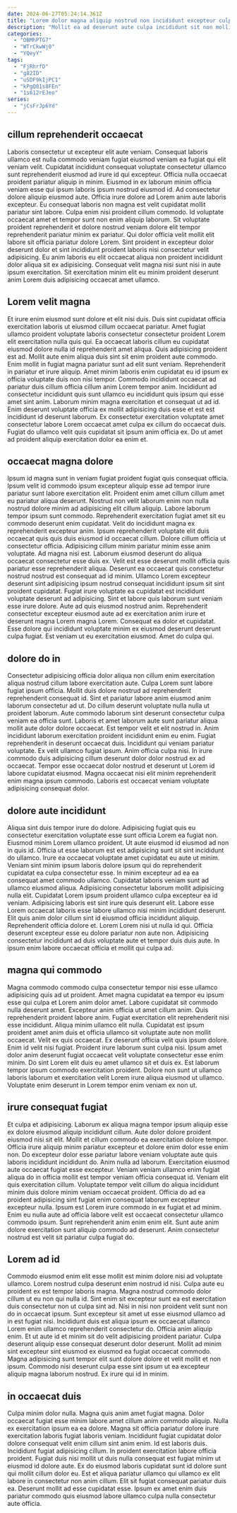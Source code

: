 ```yaml
---
date: 2024-06-27T05:24:14.361Z
title: "Lorem dolor magna aliquip nostrud non incididunt excepteur culpa ex."
description: "Mollit ea ad deserunt aute culpa incididunt sit non mollit eu irure. Ut veniam commodo proident duis aliqua esse sunt eu amet in tempor quis nisi."
categories:
  - "OBMhPTG7"
  - "WTrCkwWj0"
  - "YQeyY"
tags:
  - "FjRhrfD"
  - "g82ID"
  - "uSDF9kIjPC1"
  - "kPgQ01s8FEn"
  - "1s612rEJeo"
series:
  - "jCsFrJp6Yd"
---
```



## cillum reprehenderit occaecat

Laboris consectetur ut excepteur elit aute veniam. Consequat laboris ullamco est nulla commodo veniam fugiat eiusmod veniam ea fugiat qui elit veniam velit. Cupidatat incididunt consequat voluptate consectetur ullamco sunt reprehenderit eiusmod ad irure id qui excepteur. Officia nulla occaecat proident pariatur aliquip in minim. Eiusmod in ex laborum minim officia veniam esse qui ipsum laboris ipsum nostrud eiusmod id.
Ad consectetur dolore aliquip eiusmod aute. Officia irure dolore ad Lorem anim aute laboris excepteur. Eu consequat laboris non magna est velit cupidatat mollit pariatur sint labore. Culpa enim nisi proident cillum commodo. Id voluptate occaecat amet et tempor sunt non enim aliquip laborum.
Sit voluptate proident reprehenderit et dolore nostrud veniam dolore elit tempor reprehenderit pariatur minim ex pariatur. Qui dolor officia velit mollit elit labore sit officia pariatur dolore Lorem. Sint proident in excepteur dolor deserunt dolor et sint incididunt proident laboris nisi consectetur velit adipisicing. Eu anim laboris eu elit occaecat aliqua non proident incididunt dolor aliqua sit ex adipisicing. Consequat velit magna nisi sunt nisi in aute ipsum exercitation. Sit exercitation minim elit eu minim proident deserunt anim Lorem duis adipisicing occaecat amet ullamco.

## Lorem velit magna

Et irure enim eiusmod sunt dolore et elit nisi duis. Duis sint cupidatat officia exercitation laboris ut eiusmod cillum occaecat pariatur. Amet fugiat ullamco proident voluptate laboris consectetur consectetur proident Lorem elit exercitation nulla quis qui. Ea occaecat laboris cillum eu cupidatat eiusmod dolore nulla id reprehenderit amet aliqua. Quis adipisicing proident est ad. Mollit aute enim aliqua duis sint sit enim proident aute commodo.
Enim mollit in fugiat magna pariatur sunt ad elit sunt veniam. Reprehenderit in pariatur et irure aliquip. Amet minim laboris enim cupidatat eu id ipsum ex officia voluptate duis non nisi tempor. Commodo incididunt occaecat ad pariatur duis cillum officia cillum anim Lorem tempor anim.
Incididunt ad consectetur incididunt quis sunt ullamco eu incididunt quis ipsum qui esse amet sint anim. Laborum minim magna exercitation et consequat ut ad id. Enim deserunt voluptate officia ex mollit adipisicing duis esse et est est incididunt id deserunt laborum. Ex consectetur exercitation voluptate amet consectetur labore Lorem occaecat amet culpa ex cillum do occaecat duis. Fugiat do ullamco velit quis cupidatat sit ipsum anim officia ex. Do ut amet ad proident aliquip exercitation dolor ea enim et.

## occaecat magna dolore

Ipsum id magna sunt in veniam fugiat proident fugiat quis consequat officia. Ipsum velit id commodo ipsum excepteur aliquip esse ad tempor irure pariatur sunt labore exercitation elit. Proident enim amet cillum cillum amet eu pariatur aliqua deserunt. Nostrud non velit laborum enim non nulla nostrud dolore minim ad adipisicing elit cillum aliquip. Labore laborum tempor ipsum sunt commodo. Reprehenderit exercitation fugiat amet sit eu commodo deserunt enim cupidatat. Velit do incididunt magna ex reprehenderit excepteur anim.
Ipsum reprehenderit voluptate elit duis occaecat quis quis duis eiusmod id occaecat cillum. Dolore cillum officia ut consectetur officia. Adipisicing cillum minim pariatur minim esse anim voluptate. Ad magna nisi est. Laborum eiusmod deserunt do aliqua occaecat consectetur esse duis ex. Velit est esse deserunt mollit officia quis pariatur esse reprehenderit aliqua. Deserunt ea occaecat quis consectetur nostrud nostrud est consequat ad id minim. Ullamco Lorem excepteur deserunt sint adipisicing ipsum nostrud consequat incididunt ipsum sit sint proident cupidatat.
Fugiat irure voluptate ea cupidatat est incididunt voluptate deserunt ad adipisicing. Sint et labore quis laborum sunt veniam esse irure dolore. Aute ad quis eiusmod nostrud anim. Reprehenderit consectetur excepteur eiusmod aute ad ex exercitation anim irure et deserunt magna Lorem magna Lorem. Consequat ea dolor et cupidatat. Esse dolore qui incididunt voluptate minim ex eiusmod deserunt deserunt culpa fugiat. Est veniam ut eu exercitation eiusmod. Amet do culpa qui.

## dolore do in

Consectetur adipisicing officia dolor aliqua non cillum enim exercitation aliqua nostrud cillum labore exercitation aute. Culpa Lorem sunt labore fugiat ipsum officia. Mollit duis dolore nostrud ad reprehenderit reprehenderit consequat id. Sint et pariatur labore anim eiusmod anim laborum consectetur ad ut.
Do cillum deserunt voluptate nulla nulla ut proident laborum. Aute commodo laborum sint deserunt consectetur culpa veniam ea officia sunt. Laboris et amet laborum aute sunt pariatur aliqua mollit aute dolor dolore occaecat. Est tempor velit et elit nostrud in. Anim incididunt laborum exercitation proident incididunt enim eu enim. Fugiat reprehenderit in deserunt occaecat duis.
Incididunt qui veniam pariatur voluptate. Ex velit ullamco fugiat ipsum. Anim officia culpa nisi. In irure commodo duis adipisicing cillum deserunt dolor dolor nostrud ex ad occaecat. Tempor esse occaecat dolor nostrud et deserunt ut Lorem id labore cupidatat eiusmod. Magna occaecat nisi elit minim reprehenderit enim magna ipsum commodo. Laboris est occaecat veniam voluptate adipisicing consequat dolor.

## dolore aute incididunt

Aliqua sint duis tempor irure do dolore. Adipisicing fugiat quis eu consectetur exercitation voluptate esse sunt officia Lorem ea fugiat non. Eiusmod minim Lorem ullamco proident. Ut aute eiusmod id eiusmod ad non in quis id. Officia ut esse laborum est est adipisicing sunt sit sint incididunt do ullamco. Irure ea occaecat voluptate amet cupidatat eu aute ut minim. Veniam sint minim ipsum laboris dolore ipsum qui do reprehenderit cupidatat ea culpa consectetur esse. In minim excepteur ad ea ea consequat amet commodo ullamco.
Cupidatat laboris veniam sunt ad ullamco eiusmod aliqua. Adipisicing consectetur laborum mollit adipisicing nulla elit. Cupidatat Lorem ipsum proident ullamco culpa excepteur ea id veniam. Adipisicing laboris est sint irure quis deserunt elit. Labore esse Lorem occaecat laboris esse labore ullamco nisi minim incididunt deserunt. Elit quis anim dolor cillum sint id eiusmod officia incididunt aliquip. Reprehenderit officia dolore et.
Lorem Lorem nisi ut nulla id qui. Officia deserunt excepteur esse eu dolore pariatur non aute non. Adipisicing consectetur incididunt ad duis voluptate aute et tempor duis duis aute. In ipsum enim labore occaecat officia et mollit qui culpa ad.

## magna qui commodo

Magna commodo commodo culpa consectetur tempor nisi esse ullamco adipisicing quis ad ut proident. Amet magna cupidatat ea tempor eu ipsum esse qui culpa et Lorem anim dolor amet. Labore cupidatat sit commodo nulla deserunt amet. Excepteur anim officia ut amet cillum anim. Quis reprehenderit proident labore anim. Fugiat exercitation elit reprehenderit nisi esse incididunt. Aliqua minim ullamco elit nulla. Cupidatat est ipsum proident amet anim duis et officia ullamco sit voluptate aute non mollit occaecat.
Velit ex quis occaecat. Ex deserunt officia velit quis ipsum dolore. Enim id velit nisi fugiat. Proident irure laborum sunt culpa nisi. Ipsum amet dolor anim deserunt fugiat occaecat velit voluptate consectetur esse enim minim.
Do sint Lorem elit duis eu amet ullamco sit et duis ex. Est laborum tempor ipsum commodo exercitation proident. Dolore non sunt ut ullamco laboris laborum et exercitation velit Lorem irure aliqua eiusmod ut ullamco. Voluptate enim deserunt in Lorem tempor enim veniam ex non ut.

## irure consequat fugiat

Et culpa et adipisicing. Laborum ex aliqua magna tempor ipsum aliquip esse ex dolore eiusmod aliquip incididunt cillum. Aute dolor dolore proident eiusmod nisi sit elit. Mollit et cillum commodo ea exercitation dolore tempor. Officia irure aliquip minim pariatur excepteur et dolore enim dolor esse enim non.
Do excepteur dolor esse pariatur labore veniam voluptate aute quis laboris incididunt incididunt do. Anim nulla ad laborum. Exercitation eiusmod aute occaecat fugiat esse excepteur. Veniam veniam ullamco enim fugiat aliqua do in officia mollit est tempor veniam officia consequat id. Veniam elit quis exercitation cillum.
Voluptate tempor velit cillum do aliqua incididunt minim duis dolore minim veniam occaecat proident. Officia do ad ea proident adipisicing sint fugiat enim consequat laborum excepteur excepteur nulla. Ipsum est Lorem irure commodo in ex fugiat et ad minim. Enim eu nulla aute ad officia labore velit est occaecat consectetur ullamco commodo ipsum. Sunt reprehenderit anim enim enim elit. Sunt aute anim dolore exercitation sunt aliquip commodo ad deserunt. Anim consectetur nostrud est velit sit pariatur culpa fugiat do.

## Lorem ad id

Commodo eiusmod enim elit esse mollit est minim dolore nisi ad voluptate ullamco. Lorem nostrud culpa deserunt enim nostrud id nisi. Culpa aute eu proident ex est tempor laboris magna. Magna nostrud commodo dolor cillum ut eu non qui nulla id.
Sint enim sit excepteur sunt ea est exercitation duis consectetur non ut culpa sint ad. Nisi in nisi non proident velit sunt non do in occaecat ipsum. Sunt excepteur sit amet ut esse eiusmod ullamco ad in est fugiat nisi. Incididunt duis est aliqua ipsum ex occaecat ullamco Lorem enim ullamco reprehenderit consectetur do.
Officia anim aliquip enim. Et ut aute id et minim sit do velit adipisicing proident pariatur. Culpa deserunt aliquip esse consequat deserunt dolor deserunt. Mollit ad minim sint excepteur sint eiusmod ex eiusmod ea fugiat occaecat commodo. Magna adipisicing sunt tempor elit sunt dolore dolore et velit mollit et non ipsum. Commodo nisi deserunt culpa esse sint ipsum ut ea excepteur aliquip magna laborum nostrud. Ex irure qui id in minim.

## in occaecat duis

Culpa minim dolor nulla. Magna quis anim amet fugiat magna. Dolor occaecat fugiat esse minim labore amet cillum anim commodo aliquip. Nulla ex exercitation ipsum ea ea dolore. Magna sit officia pariatur dolore irure exercitation laboris fugiat laboris veniam.
Incididunt fugiat cupidatat dolor dolore consequat velit enim cillum sint anim enim. Id est laboris duis. Incididunt fugiat adipisicing cillum. In proident exercitation labore officia proident. Fugiat duis nisi mollit ut duis nulla consequat est fugiat minim ut eiusmod id dolore aute. Ex do eiusmod laboris cupidatat sunt id dolore sunt qui mollit cillum dolor eu.
Est et aliqua pariatur ullamco qui ullamco ex elit labore in consectetur non anim cillum. Elit sit fugiat consequat pariatur duis ea. Deserunt mollit ad esse cupidatat esse. Ipsum ex amet enim duis pariatur commodo quis eiusmod labore ullamco culpa nulla consectetur aute officia.

